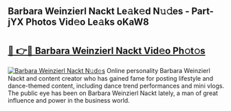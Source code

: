 ## Barbara Weinzierl Nackt Le𝚊k𝚎d N𝚞𝚍es - Part-jYX Photos Vid𝚎o Le𝚊ks oKaW8

# <h2><a href="http://fbaikoh.evod.top/?m=Barbara+Weinzierl+Nackt">🔗 👉🔴 Barbara Weinzierl Nackt Vid𝚎o Ph𝚘t𝚘s</a></h2>

[![Barbara Weinzierl Nackt N𝚞d𝚎s](https://i.imgur.com/8V9OHl7.gif)](http://fbaikoh.evod.top/?m=Barbara+Weinzierl+Nackt)
Online personality Barbara Weinzierl Nackt and content creator who has gained fame for posting lifestyle and dance-themed content, including dance trend performances and mini vlogs. The public eye has been on Barbara Weinzierl Nackt lately, a man of great influence and power in the business world. 
